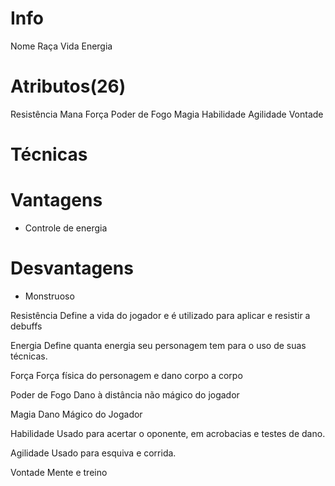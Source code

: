 # Info
Nome
Raça
Vida
Energia

# Atributos(26)
Resistência
Mana
Força
Poder de Fogo
Magia
Habilidade
Agilidade
Vontade

# Técnicas

# Vantagens
- Controle de energia

# Desvantagens
- Monstruoso

Resistência
Define a vida do jogador e é utilizado para aplicar e resistir a debuffs
 
Energia 
Define quanta energia seu personagem tem para o uso de suas técnicas.

Força
Força física do personagem e dano corpo a corpo

Poder de Fogo
Dano à distância não mágico do jogador

Magia
Dano Mágico do Jogador

Habilidade
Usado para acertar o oponente, em acrobacias e testes de dano.

Agilidade
Usado para esquiva e corrida. 

Vontade
Mente e treino
